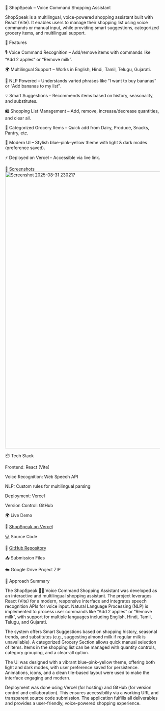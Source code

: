 🛒 ShopSpeak – Voice Command Shopping Assistant

ShopSpeak is a multilingual, voice-powered shopping assistant built with React (Vite). It enables users to manage their shopping list using voice commands or manual input, while providing smart suggestions, categorized grocery items, and multilingual support.

🚀 Features

🎙️ Voice Command Recognition – Add/remove items with commands like “Add 2 apples” or “Remove milk”.

🌍 Multilingual Support – Works in English, Hindi, Tamil, Telugu, Gujarati.

🤖 NLP Powered – Understands varied phrases like “I want to buy bananas” or “Add bananas to my list”.

💡 Smart Suggestions – Recommends items based on history, seasonality, and substitutes.

🛍️ Shopping List Management – Add, remove, increase/decrease quantities, and clear all.

📂 Categorized Grocery Items – Quick add from Dairy, Produce, Snacks, Pantry, etc.

🎨 Modern UI – Stylish blue–pink–yellow theme with light & dark modes (preference saved).

⚡ Deployed on Vercel – Accessible via live link.


📸 Screenshots
<img width="1564" height="897" alt="Screenshot 2025-08-31 230217" src="https://github.com/user-attachments/assets/7c763f1a-b87a-45df-ab59-075c35a53469" />


📦 Tech Stack

Frontend: React (Vite)

Voice Recognition: Web Speech API

NLP: Custom rules for multilingual parsing

Deployment: Vercel

Version Control: GitHub


🌍 Live Demo

🔗 [ShopSpeak on Vercel](https://shop-speak-voice-command-shopping-a.vercel.app/)

💻 Source Code

📂 [GitHub Repository](https://github.com/AadhyaNigam/ShopSpeak-Voice-Command-Shopping-Assistant)

📥 Submission Files

☁️ Google Drive Project ZIP


📝 Approach Summary

The ShopSpeak 🛒🎤 Voice Command Shopping Assistant was developed as an interactive and multilingual shopping assistant. The project leverages React (Vite) for a modern, responsive interface and integrates speech recognition APIs for voice input. Natural Language Processing (NLP) is implemented to process user commands like “Add 2 apples” or “Remove milk”, with support for multiple languages including English, Hindi, Tamil, Telugu, and Gujarati.

The system offers Smart Suggestions based on shopping history, seasonal trends, and substitutes (e.g., suggesting almond milk if regular milk is unavailable). A categorized Grocery Section allows quick manual selection of items. Items in the shopping list can be managed with quantity controls, category grouping, and a clear-all option.

The UI was designed with a vibrant blue–pink–yellow theme, offering both light and dark modes, with user preference saved for persistence. Animations, icons, and a clean tile-based layout were used to make the interface engaging and modern.

Deployment was done using Vercel (for hosting) and GitHub (for version control and collaboration). This ensures accessibility via a working URL and transparent source code submission. The application fulfills all deliverables and provides a user-friendly, voice-powered shopping experience.
